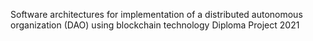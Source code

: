 Software architectures for implementation of a distributed autonomous organization (DAO) using blockchain technology 
Diploma Project 2021
